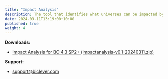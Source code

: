 ```yaml
---
title: "Impact Analysis"
description: The tool that identifies what universes can be impacted by a database change, and what reports can be impacted by a universe change.
date: 2024-03-11T13:19:00+10:00
published: true
weight: 4
---
```


**Downloads:**
- [Impact Analysis for BO 4.3 SP2+ (impactanalysis-v0.1-20240311.zip)](https://docs.google.com/forms/d/e/1FAIpQLSetJ1U_vsJUYi41Hi3RvRMkboZb97VapLgJTMAZhohJei5-Ig/viewform)
  
**Support:**
- [support@biclever.com](mailto:support@biclever.com)

